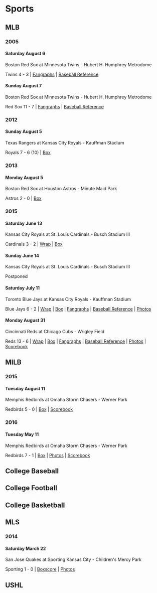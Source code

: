 # Sports

## MLB

### 2005

#### Saturday August 6

Boston Red Sox at Minnesota Twins - Hubert H. Humphrey Metrodome

Twins 4 - 3 | [Fangraphs](http://www.fangraphs.com/boxscore.aspx?date=2005-08-06&team=Twins&dh=0&season=2005) | [Baseball Reference](http://www.baseball-reference.com/boxes/MIN/MIN200508060.shtml)

#### Sunday August 7

Boston Red Sox at Minnesota Twins - Hubert H. Humphrey Metrodome

Red Sox 11 - 7 | [Fangraphs](http://www.fangraphs.com/boxscore.aspx?date=2005-08-07&team=Twins&dh=0&season=2005) | [Baseball Reference](http://www.baseball-reference.com/boxes/MIN/MIN200508070.shtml)

### 2012

#### Sunday August 5

Texas Rangers at Kansas City Royals - Kauffman Stadium

Royals 7 - 6 (10) | [Box](http://mlb.mlb.com/mlb/gameday/index.jsp?gid=2012_08_05_texmlb_kcamlb_1#game=2012_08_05_texmlb_kcamlb_1,game_tab=box,game_state=Wrapup)

### 2013

#### Monday August 5

Boston Red Sox at Houston Astros - Minute Maid Park

Astros 2 - 0 | [Box](http://mlb.mlb.com/mlb/gameday/index.jsp?gid=2013_08_05_bosmlb_houmlb_1#game=2013_08_05_bosmlb_houmlb_1,game_tab=box,game_state=Wrapup)

### 2015

#### Saturday June 13

Kansas City Royals at St. Louis Cardinals - Busch Stadium III

Cardinals 3 - 2 | [Wrap](http://mlb.mlb.com/mlb/gameday/index.jsp?gid=2015_06_13_kcamlb_slnmlb_1#game=2015_06_13_kcamlb_slnmlb_1,game_state=Wrapup) | [Box](http://mlb.mlb.com/mlb/gameday/index.jsp?gid=2015_06_13_kcamlb_slnmlb_1#game=2015_06_13_kcamlb_slnmlb_1,game_tab=box,game_state=Wrapup)

#### Sunday June 14

Kansas City Royals at St. Louis Cardinals - Busch Stadium III

Postponed


#### Saturday July 11

Toronto Blue Jays at Kansas City Royals - Kauffman Stadium

Blue Jays 6 - 2 | [Wrap](http://mlb.mlb.com/mlb/gameday/index.jsp?gid=2015_07_11_tormlb_kcamlb_1#game=2015_07_11_tormlb_kcamlb_1,game_state=Wrapup) | [Box](http://mlb.mlb.com/mlb/gameday/index.jsp?gid=2015_07_11_tormlb_kcamlb_1#game=2015_07_11_tormlb_kcamlb_1,game_tab=box,game_state=Wrapup) | [Fangraphs](http://www.fangraphs.com/boxscore.aspx?date=2015-07-11&team=Royals&dh=0&season=2015) | [Baseball Reference](http://www.baseball-reference.com/boxes/KCA/KCA201507110.shtml) | [Photos](https://goo.gl/photos/gFUTN8cEmF388J11A)

#### Monday August 31

Cincinnati Reds at Chicago Cubs - Wrigley Field

Reds 13 - 6 | [Wrap](http://mlb.mlb.com/mlb/gameday/index.jsp?gid=2015_08_31_cinmlb_chnmlb_1#game=2015_08_31_cinmlb_chnmlb_1,game_state=Wrapup,game_tab=wrap) | [Box](http://mlb.mlb.com/mlb/gameday/index.jsp?gid=2015_08_31_cinmlb_chnmlb_1#game=2015_08_31_cinmlb_chnmlb_1,game_state=Wrapup,game_tab=box) | [Fangraphs](http://www.fangraphs.com/boxscore.aspx?date=2015-08-31&team=Cubs&dh=0&season=2015) | [Baseball Reference](http://www.baseball-reference.com/boxes/CHN/CHN201508310.shtml) | [Photos](https://goo.gl/photos/GZJabW3n9y9YV6WS8) | [Scorebook](https://drive.google.com/open?id=0B2pTnGCjzmD3OUNyZUMzTHBKSWs)

## MILB

### 2015

#### Tuesday August 11

Memphis Redbirds at Omaha Storm Chasers - Werner Park

Redbirds 5 - 0 | [Box](http://www.milb.com/milb/stats/stats.jsp?gid=2015_08_11_mrbaaa_omaaaa_1&t=g_box&sid=milb) | [Scorebook](https://drive.google.com/open?id=0B2pTnGCjzmD3Vi1NRGNpY2ZZTms)

### 2016

#### Tuesday May 11

Memphis Redbirds at Omaha Storm Chasers - Werner Park

Redbirds 7 - 1 | [Box](http://www.milb.com/milb/stats/stats.jsp?gid=2016_05_10_mrbaaa_omaaaa_1&t=g_box&sid=t541) | [Photos](https://photos.google.com/share/AF1QipNsmEfQjU13vKqKUCIUVZRwtafCj4QoHMZ5DV2fiyJP-9IUE3tDyNg-VLzbTZ8mLA?key=X21xTnAyckMyRUFiVmd5N0dab0lhdXp0QklfSUdR) | [Scorebook](https://drive.google.com/open?id=0B2pTnGCjzmD3Sl95TWVyTnlmNlU)

## College Baseball

## College Football

## College Basketball

## MLS

### 2014

#### Saturday March 22

San Jose Quakes at Sporting Kansas City - Children's Mercy Park

Sporting 1 - 0 | [Boxscore](http://matchcenter.mlssoccer.com/matchcenter/2014-03-22-sporting-kansas-city-vs-san-jose-earthquakes/boxscore) | [Photos](https://goo.gl/photos/ChFr3fTLJHGaLNeW8)

## USHL
